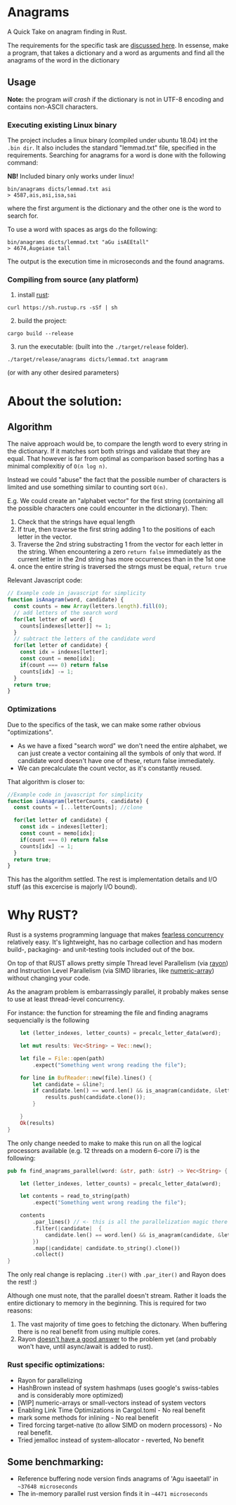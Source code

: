 # Anagrams
A Quick Take on anagram finding in Rust.

The requirements for the specific task are [discussed here](https://www.helmes.com/careers/challenge/?fbclid=IwAR24MjYoBzK-QNJSMeu_afxYtqJA42h-VmIxaC66b6nJgC16vx-CLq3y_sc).
In essense, make a program, that takes a dictionary and a word as arguments and find all the anagrams of the word in the dictionary

## Usage

**Note:** the program *will crash* if the dictionary is not in UTF-8 encoding and contains non-ASCII characters.

### Executing existing Linux binary
The project includes a linux binary (compiled under ubuntu 18.04) int the `.bin dir`. It also includes the standard "lemmad.txt" file, specified in the requirements.
Searching for anagrams for a word is done with the following command:

**NB!** Included binary only works under linux!

```
bin/anagrams dicts/lemmad.txt asi
> 4587,ais,asi,isa,sai
```
where the first argument is the dictionary and the other one is the word to search for. 

To use a word with spaces as args do the following:
```
bin/anagrams dicts/lemmad.txt "aGu isAEEtall"
> 4674,Augeiase tall
```

The output is the execution time in microseconds and the found anagrams.

### Compiling from source (any platform)

1. install [rust](https://www.rust-lang.org/tools/install):
```
curl https://sh.rustup.rs -sSf | sh
```

2. build the project:
```
cargo build --release
```

3. run the executable: (built into the `./target/release` folder).
```
./target/release/anagrams dicts/lemmad.txt anagramm
```
(or with any other desired parameters)


# About the solution:

## Algorithm
The naive approach would be, to compare the length word to every string in the dictionary. If it matches sort both strings and validate that they are equal. That however is far from optimal as comparison based sorting has a minimal complexitiy of `O(n log n)`.

Instead we could "abuse" the fact that the possible number of characters is limited and use something similar to counting sort `O(n)`.

E.g. We could create an "alphabet vector" for the first string (containing all the possible characters one could encounter in the dictionary). Then:

1. Check that the strings have equal length
2. If true, then traverse the first string adding 1 to the positions of each letter in the vector.
3. Traverse the 2nd string substracting 1 from the vector for each letter in the string. When encountering a zero `return false` immediately as the current letter in the 2nd string has more occurrences than in the 1st one
4. once the entire string is traversed the strngs must be equal, `return true`

Relevant Javascript code:
```javascript
// Example code in javascript for simplicity
function isAnagram(word, candidate) {
  const counts = new Array(letters.length).fill(0);
  // add letters of the search word
  for(let letter of word) {
    counts[indexes[letter]] += 1;
  }
  // subtract the letters of the candidate word
  for(let letter of candidate) {
    const idx = indexes[letter];
    const count = memo[idx];
    if(count === 0) return false 
    counts[idx] -= 1;
  }
  return true;
}
```
### Optimizations
Due to the specifics of the task, we can make some rather obvious "optimizations".
* As we have a fixed "search word" we don't need the entire alphabet, we can just create a vector containing all the symbols of only that word. If candidate word doesn't have one of these, return false immediately.
* We can precalculate the count vector, as it's constantly reused.

That algorithm is closer to:
```javascript
//Example code in javascript for simplicity
function isAnagram(letterCounts, candidate) {
  const counts = [...letterCounts]; //clone

  for(let letter of candidate) {
    const idx = indexes[letter];
    const count = memo[idx];
    if(count === 0) return false 
    counts[idx] -= 1;
  }
  return true;
}
```

This has the algorithm settled. The rest is implementation details and I/O stuff (as this excercise is majorly I/O bound).


# Why RUST?
Rust is a systems programming language that makes [fearless concurrency](https://blog.knoldus.com/how-we-can-do-fearless-concurrency-in-rust/) relatively easy. It's lightweight, has no carbage collection and has modern build-, packaging- and unit-testing tools included out of the box.

On top of that RUST allows pretty simple Thread level Parallelism (via [rayon](https://github.com/rayon-rs/rayon)) and Instruction Level Parallelism (via SIMD libraries, like [numeric-array](https://github.com/novacrazy/numeric-array)) without changing your code.

As the anagram problem is embarrassingly parallel, it probably makes sense to use at least thread-level concurrency. 

For instance: the function for streaming the file and finding anagrams sequencially is the following
```rust
    let (letter_indexes, letter_counts) = precalc_letter_data(word);

    let mut results: Vec<String> = Vec::new();

    let file = File::open(path)
        .expect("Something went wrong reading the file");

    for line in BufReader::new(file).lines() {
        let candidate = &line?;
        if candidate.len() == word.len() && is_anagram(candidate, &letter_counts,  &letter_indexes) {
            results.push(candidate.clone());
        }

    }
    Ok(results)
}
```

The only change needed to make to make this run on all the logical processors available (e.g. 12 threads on a modern 6-core i7) is the following:
```rust
pub fn find_anagrams_parallel(word: &str, path: &str) -> Vec<String> {

    let (letter_indexes, letter_counts) = precalc_letter_data(word);

    let contents = read_to_string(path)
        .expect("Something went wrong reading the file");

    contents
        .par_lines() // <- this is all the parallelization magic there is
        .filter(|candidate|  {
            candidate.len() == word.len() && is_anagram(candidate, &letter_counts,  &letter_indexes)
        })
        .map(|candidate| candidate.to_string().clone())
        .collect()
}
```

The only real change is replacing `.iter()` with `.par_iter()` and Rayon does the rest! :)

Although one must note, that the parallel doesn't stream. Rather it loads the entire dictionary to memory in the beginning. This is required for two reasons:
1. The vast majority of time goes to fetching the dictonary. When buffering there is no real benefit from using multiple cores.
2. Rayon [doesn't have a good answer](https://users.rust-lang.org/t/rayon-parallelism-on-the-lines-of-a-text-file/12481) to the problem yet (and probably won't have, until async/await is added to rust).

### Rust specific optimizations:
* Rayon for parallelizing
* HashBrown instead of system hashmaps (uses google's swiss-tables and is considerably more optimized)
* [WIP] numeric-arrays or small-vectors instead of system vectors
* Enabling Link Time Optimizations in Cargol.toml - No real benefit
* mark some methods for inlining - No real benefit
* Tired forcing target-native (to allow SIMD on modern processors) - No real benefit.
* Tried jemalloc instead of system-allocator - reverted, No benefit

## Some benchmarking:
* Reference buffering node version finds anagrams of 'Agu isaeetall' in 
`~37648 microseconds`
* The in-memory parallel rust version finds it in 
`~4471 microseconds`
